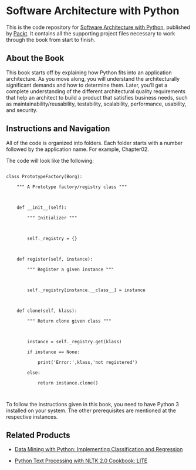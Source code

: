 # Software Architecture with Python
This is the code repository for [Software Architecture with Python](https://www.packtpub.com/application-development/software-architecture-python?utm_source=github&utm_medium=repository&utm_campaign=9781786468529), published by [Packt](https://www.packtpub.com/?utm_source=github). It contains all the supporting project files necessary to work through the book from start to finish.
## About the Book
This book starts off by explaining how Python fits into an application architecture. As you move along, you will understand the architecturally significant demands and how to determine them. Later, you’ll get a complete understanding of the different architectural quality requirements that help an architect to build a product that satisfies business needs, such as maintainability/reusability, testability, scalability, performance, usability, and security.


## Instructions and Navigation
All of the code is organized into folders. Each folder starts with a number followed by the application name. For example, Chapter02.



The code will look like the following:
```
class PrototypeFactory(Borg):
    """ A Prototype factory/registry class """
    
    def __init__(self):
        """ Initializer """

        self._registry = {}

    def register(self, instance):
        """ Register a given instance """

        self._registry[instance.__class__] = instance

    def clone(self, klass):
        """ Return clone given class """

        instance = self._registry.get(klass)
        if instance == None:
            print('Error:',klass,'not registered')
        else:
            return instance.clone()

```

To follow the instructions given in this book, you need to have Python 3 installed on your system. The other prerequisites are mentioned at the respective instances.

## Related Products
* [Data Mining with Python: Implementing Classification and Regression](https://www.packtpub.com/big-data-and-business-intelligence/data-mining-python-implementing-classification-and-regression?utm_source=github&utm_medium=repository&utm_campaign=9781785885716)

* [Python Text Processing with NLTK 2.0 Cookbook: LITE](https://www.packtpub.com/application-development/python-text-processing-nltk-20-cookbook-lite?utm_source=github&utm_medium=repository&utm_campaign=9781849516389)
